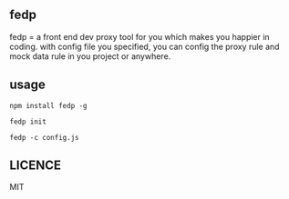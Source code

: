 ## fedp
fedp = a front end dev proxy tool for you which makes you happier in coding. with config file you specified, you can config the proxy rule and mock data rule in you project or anywhere.

## usage

```
npm install fedp -g

fedp init

fedp -c config.js
```

## LICENCE
MIT